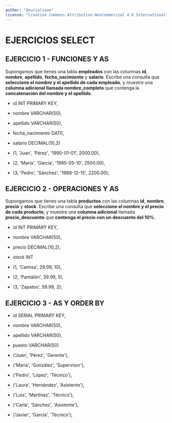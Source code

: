 ```yaml
---
author: "@nurialiano"
license: "Creative Commons Attribution-NonCommercial 4.0 International"
---
```

# EJERCICIOS SELECT

## EJERCICIO 1 - FUNCIONES Y AS

Supongamos que tienes una tabla **empleados** con las columnas **id**, **nombre**, **apellido**, **fecha_nacimiento** y **salario**. Escribe una consulta que **seleccione el nombre y el apellido de cada empleado**, y muestre una **columna adicional llamada nombre_completo** que contenga la **concatenación del nombre y el apellido**.

- id INT PRIMARY KEY,
- nombre VARCHAR(50),
- apellido VARCHAR(50),
- fecha_nacimiento DATE,
- salario DECIMAL(10,2)

- (1, 'Juan', 'Pérez', '1990-01-01', 2000.00),
- (2, 'María', 'García', '1985-05-10', 2500.00),
- (3, 'Pedro', 'Sánchez', '1988-12-15', 2200.00);

## EJERCICIO 2 - OPERACIONES Y AS

Supongamos que tienes una tabla **productos** con las columnas **id**, **nombre**, **precio** y **stock**. Escribe una consulta que **seleccione el nombre y el precio de cada producto**, y muestre una **columna adicional** llamada **precio_descuento** que **contenga el precio con un descuento del 10%**.

- id INT PRIMARY KEY,
- nombre VARCHAR(50),
- precio DECIMAL(10,2),
- stock INT

- (1, 'Camisa', 29.99, 10),
- (2, 'Pantalón', 39.99, 5),
- (3, 'Zapatos', 59.99, 2);

## EJERCICIO 3 - AS Y ORDER BY

- id SERIAL PRIMARY KEY,
- nombre VARCHAR(50),
- apellido VARCHAR(50),
- puesto VARCHAR(50)

- ('Juan', 'Pérez', 'Gerente'),
- ('María', 'González', 'Supervisor'),
- ('Pedro', 'López', 'Técnico'),
- ('Laura', 'Hernández', 'Asistente'),
- ('Luis', 'Martínez', 'Técnico'),
- ('Carla', 'Sánchez', 'Asistente'),
- ('Javier', 'García', 'Técnico');
